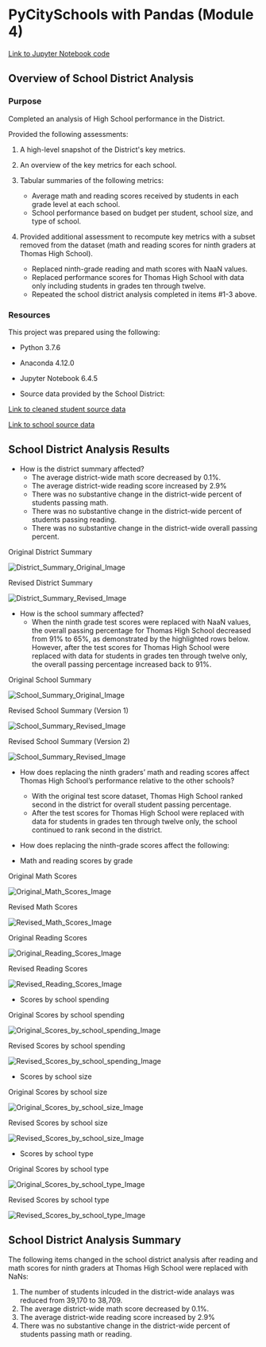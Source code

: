 # PyCitySchools with Pandas (Module 4)

[Link to Jupyter Notebook code](PyCitySchools_Challenge.ipynb)

## Overview of School District Analysis

### Purpose
Completed an analysis of High School performance in the District.

Provided the following assessments:

1. A high-level snapshot of the District's key metrics.
2. An overview of the key metrics for each school.
3. Tabular summaries of the following metrics:
	* Average math and reading scores received by students in each grade level at each school.
	* School performance based on budget per student, school size, and type of school.

4. Provided additional assessment to recompute key metrics with a subset removed from the dataset (math and reading scores for ninth graders at Thomas High School).
	* Replaced ninth-grade reading and math scores with NaaN values.
	* Replaced performance scores for Thomas High School with data only including students in grades ten through twelve.
	* Repeated the school district analysis completed in items #1-3 above.

### Resources

This project was prepared using the following:
* Python 3.7.6
* Anaconda 4.12.0
* Jupyter Notebook 6.4.5

* Source data provided by the School District: 

[Link to cleaned student source data](clean_students_complete.csv)

[Link to school source data](schools_complete.csv)

## School District Analysis Results

* How is the district summary affected?
	* The average district-wide math score decreased by 0.1%.
	* The average district-wide reading score increased by 2.9%
	* There was no substantive change in the district-wide percent of students passing math.
	* There was no substantive change in the district-wide percent of students passing reading.
	* There was no substantive change in the district-wide overall passing percent.


Original District Summary

![District_Summary_Original_Image](district_key_metrics_orig.PNG)

Revised District Summary

![District_Summary_Revised_Image](district_key_metrics_rev.PNG)

* How is the school summary affected?
	* When the ninth grade test scores were replaced with NaaN values, the overall passing percentage for Thomas High School decreased from 91% to 65%, as demonstrated by the highlighted rows below.  However, after the test scores for Thomas High School were replaced with data for students in grades ten through twelve only, the overall passing percentage increased back to 91%.

Original School Summary

![School_Summary_Original_Image](school_key_metrics_orig.PNG)

Revised School Summary (Version 1)

![School_Summary_Revised_Image](school_key_metrics_rev.PNG)

Revised School Summary (Version 2)

![School_Summary_Revised_Image](school_key_metrics_rev2.PNG)

* How does replacing the ninth graders’ math and reading scores affect Thomas High School’s performance relative to the other schools?
	* With the original test score dataset, Thomas High School ranked second in the district for overall student passing percentage.
	* After the test scores for Thomas High School were replaced with data for students in grades ten through twelve only, the school continued to rank second in the district.

* How does replacing the ninth-grade scores affect the following:

* Math and reading scores by grade

Original Math Scores

![Original_Math_Scores_Image](math_scores_grade_orig.PNG)

Revised Math Scores

![Revised_Math_Scores_Image](math_scores_grade_rev.PNG)

Original Reading Scores

![Original_Reading_Scores_Image](reading_scores_grade_orig.PNG)

Revised Reading Scores

![Revised_Reading_Scores_Image](reading_scores_grade_rev.PNG)

* Scores by school spending

Original Scores by school spending

![Original_Scores_by_school_spending_Image](spending_summary_orig.PNG)

Revised Scores by school spending

![Revised_Scores_by_school_spending_Image](spending_summary_rev.PNG)

* Scores by school size
	
Original Scores by school size

![Original_Scores_by_school_size_Image](size_summary_orig.PNG)

Revised Scores by school size

![Revised_Scores_by_school_size_Image](size_summary_rev.PNG)

* Scores by school type
	
Original Scores by school type

![Original_Scores_by_school_type_Image](type_summary_orig.PNG)

Revised Scores by school type

![Revised_Scores_by_school_type_Image](type_summary_rev.PNG)

## School District Analysis Summary
The following items changed in the school district analysis after reading and math scores for ninth graders at Thomas High School were replaced with NaNs:
1. The number of students inlcuded in the district-wide analays was reduced from 39,170 to 38,709.
2. The average district-wide math score decreased by 0.1%.
3. The average district-wide reading score increased by 2.9%
4. There was no substantive change in the district-wide percent of students passing math or reading.
